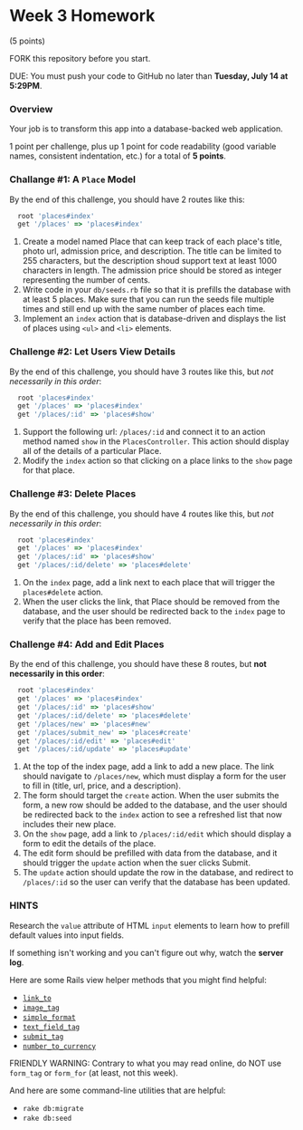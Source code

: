 # Week 3 Homework
(5 points)

FORK this repository before you start.

DUE: You must push your code to GitHub no later than **Tuesday, July 14 at 5:29PM**.

### Overview

Your job is to transform this app into a database-backed web application.

1 point per challenge, plus up 1 point for code readability (good variable names, consistent indentation, etc.) for a total of **5 points**.

### Challange #1: A `Place` Model

By the end of this challenge, you should have 2 routes like this:

``` ruby
  root 'places#index'
  get '/places' => 'places#index'
```

1. Create a model named Place that can keep track of each place's title, photo url, admission price, and description.  The title can be limited to 255 characters, but the description shoud support text at least 1000 characters in length.  The admission price should be stored as integer representing the number of cents.
1. Write code in your `db/seeds.rb` file so that it is prefills the database with at least 5 places.  Make sure that you can run the seeds file multiple times and still end up with the same number of places each time.
1. Implement an `index` action that is database-driven and displays the list of places using `<ul>` and `<li>` elements.

### Challenge #2: Let Users View Details

By the end of this challenge, you should have 3 routes like this, but _not necessarily in this order_:

``` ruby
  root 'places#index'
  get '/places' => 'places#index'
  get '/places/:id' => 'places#show'
```

1. Support the following url: `/places/:id` and connect it to an action method named `show` in the `PlacesController`.  This action should display all of the details of a particular Place.
1. Modify the `index` action so that clicking on a place links to the `show` page for that place.

### Challenge #3: Delete Places

By the end of this challenge, you should have 4 routes like this, but _not necessarily in this order_:

``` ruby
  root 'places#index'
  get '/places' => 'places#index'
  get '/places/:id' => 'places#show'
  get '/places/:id/delete' => 'places#delete'
```

1. On the `index` page, add a link next to each place that will trigger the `places#delete` action.
2. When the user clicks the link, that Place should be removed from the database, and the user should be redirected back to the `index` page to verify that the place has been removed.

### Challenge #4: Add and Edit Places

By the end of this challenge, you should have these 8 routes, but **not necessarily in this order**:

``` ruby
  root 'places#index'
  get '/places' => 'places#index'
  get '/places/:id' => 'places#show'
  get '/places/:id/delete' => 'places#delete'
  get '/places/new' => 'places#new'
  get '/places/submit_new' => 'places#create'
  get '/places/:id/edit' => 'places#edit'
  get '/places/:id/update' => 'places#update'
```

1. At the top of the index page, add a link to add a new place.  The link should navigate to `/places/new`, which must display a form for the user to fill in (title, url, price, and a description).
1. The form should target the `create` action. When the user submits the form, a new row should be added to the database, and the user should be redirected back to the `index` action to see a refreshed list that now includes their new place.
1. On the `show` page, add a link to `/places/:id/edit` which should display a form to edit the details of the place.
1. The edit form should be prefilled with data from the database, and it should trigger the `update` action when the suer clicks Submit.
1. The `update` action should update the row in the database, and redirect to `/places/:id` so the user can verify that the database has been updated.



### HINTS

Research the `value` attribute of HTML `input` elements to learn how to prefill default values into input fields.

If something isn't working and you can't figure out why, watch the **server log**.

Here are some Rails view helper methods that you might find helpful:

* [`link_to`](http://api.rubyonrails.org/classes/ActionView/Helpers/UrlHelper.html#method-i-link_to)
* [`image_tag`](http://api.rubyonrails.org/classes/ActionView/Helpers/AssetTagHelper.html#method-i-image_tag)
* [`simple_format`](http://api.rubyonrails.org/classes/ActionView/Helpers/TextHelper.html#method-i-simple_format)
* [`text_field_tag`](http://api.rubyonrails.org/classes/ActionView/Helpers/FormTagHelper.html#method-i-text_field_tag)
* [`submit_tag`](http://api.rubyonrails.org/classes/ActionView/Helpers/FormTagHelper.html#method-i-submit_tag)
* [`number_to_currency`](http://api.rubyonrails.org/classes/ActionView/Helpers/NumberHelper.html#method-i-number_to_currency)

FRIENDLY WARNING: Contrary to what you may read online, do NOT use `form_tag` or `form_for` (at least, not this week).

And here are some command-line utilities that are helpful:

* `rake db:migrate`
* `rake db:seed`




